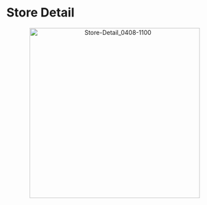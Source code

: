 # Store Detail

<p align="center"><img width="397" alt="Store-Detail_0408-1100" src="https://user-images.githubusercontent.com/43804152/78736437-1ac73f00-7988-11ea-9a46-2ac9a4a5a3b6.png"></p>
